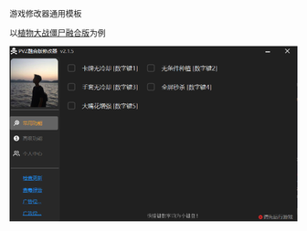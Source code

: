 游戏修改器通用模板

以[植物大战僵尸融合版](https://space.bilibili.com/3546619314178489/dynamic)为例



![image-20241213204838266](README/image-20241213204838266.png)
